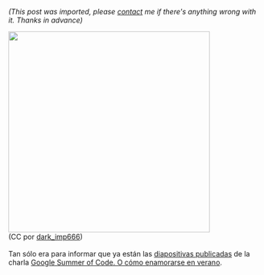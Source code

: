 *(This post was imported, please [contact](/#/contact) me if there's anything wrong with it. Thanks in advance)*

<a href="http://farm3.static.flickr.com/2122/2125961412_9d8f52718c_d.jpg"></a><a onblur="try {parent.deselectBloggerImageGracefully();} catch(e) {}" href="http://farm3.static.flickr.com/2122/2125961412_9d8f52718c_d.jpg"><img style="cursor: pointer; width: 400px;" src="http://farm3.static.flickr.com/2122/2125961412_9d8f52718c_d.jpg" alt="" border="0" /></a><br />(CC por <a href="http://www.flickr.com/photos/dark_imp666/">dark_imp666</a>)<br /><br />Tan sólo era para informar que ya están las <a href="http://docs.google.com/Presentation?id=ddcdsmh3_23c5vgg8">diapositivas publicadas</a> de la charla <a href="http://straybirds130.blogspot.com/2007/12/google-summer-of-code-o-cmo-enamorarse.html">Google Summer of Code. O cómo enamorarse en verano</a>.